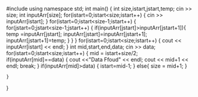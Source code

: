 #include<iostream>
using namespace std;
int main()
{
    int size,istart,jstart,temp;
    cin >> size;
    int inputArr[size];
    for(istart=0;istart<size;istart++)
    {
        cin >> inputArr[istart];
    }
    for(istart=0;istart<size-1;istart++)
    {
        for(jstart=0;jstart<size-1;jstart++)
        {
            if(inputArr[jstart]>inputArr[jstart+1]){
            temp =inputArr[jstart];
            inputArr[jstart]=inputArr[jstart+1];
            inputArr[jstart+1]=temp;
          }
        }
    }
    for(istart=0;istart<size;istart++)
    {
        cout << inputArr[istart] << endl;
    }
    int mid,start,end,data;
    cin >> data;
    for(istart=0;istart<size;istart++)
    {
        mid = istart+size/2;
        if(inputArr[mid]==data)
        {
            cout <<"Data Ffoud" << endl;
            cout << mid+1 << endl;
            break;
        }
        if(inputArr[mid]>data)
        {
            istart=mid-1;
        }
        else{
            size = mid+1;
        }

    }

}
